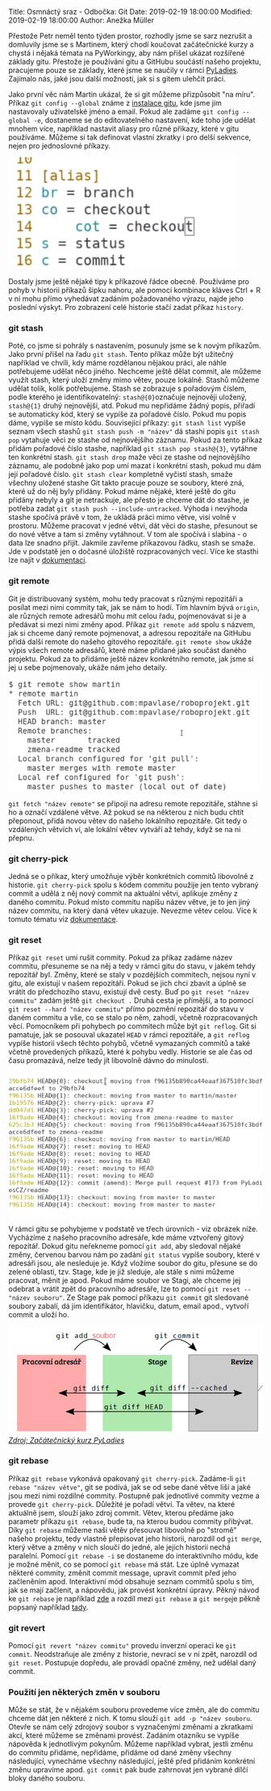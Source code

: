 Title: Osmnáctý sraz - Odbočka: Git
Date: 2019-02-19 18:00:00
Modified: 2019-02-19 18:00:00
Author: Anežka Müller

Přestože Petr neměl tento týden prostor, rozhodly jsme se sarz nezrušit a domluvily jsme se s Martinem, který chodí koučovat začátečnické kurzy a chystá i nějaká témata na PyWorkingy, aby nám přišel ukázat rozšířené základy gitu. Přestože je používání gitu a GitHubu součástí našeho projektu, pracujeme pouze se základy, které jsme se naučily v rámci [PyLadies](https://naucse.python.cz/course/pyladies/git/basics/). Zajímalo nás, jaké jsou další možnosti, jak si s gitem ulehčit práci.

Jako první věc nám Martin ukázal, že si git můžeme přizpůsobit "na míru". Příkaz `git config --global` známe z [instalace gitu](https://naucse.python.cz/course/pyladies/git/install/), kde jsme jím nastavovaly uživatelské jméno a email. Pokud ale zadáme `git config --global -e`, dostaneme se do editovatelného nastavení, kde toho jde udělat mnohem více, například nastavit aliasy pro různé přikazy, které v gitu používáme. Můžeme si tak definovat vlastní zkratky i pro delší sekvence, nejen pro jednoslovné příkazy. 

![aliasy](./images/alias.png)

Dostaly jsme ještě nějaké tipy k příkazové řádce obecně. Používáme pro pohyb v historii příkazů šipku nahoru, ale pomocí kombinace kláves Ctrl + R v ní mohu přímo vyhedávat zadáním požadovaného výrazu, najde jeho poslední výskyt. Pro zobrazení celé historie stačí zadat příkaz `history`.

### git stash

Poté, co jsme si pohrály s nastavením, posunuly jsme se k novým příkazům. Jako první přišel na řadu `git stash`. Tento příkaz může být užitečný například ve chvíli, kdy máme rozdělanou nějakou práci, ale náhle potřebujeme udělat něco jiného. Nechceme ještě dělat commit, ale můžeme využít stash, který uloží změny mimo větev, pouze lokálně. Stashů můžeme udělat tolik, kolik potřebujeme.
Stash se zobrazuje s pořadovým číslem, podle kterého je identifikovatelný: `stash@{0}`označuje nejnověji uložený, `stash@{1}` druhý nejnovější, atd. Pokud mu nepřidáme žádný popis, přiřadí se automaticky kód, který se vypíše za pořadové číslo. Pokud mu popis dáme, vypíše se místo kódu. 
Související příkazy:
`git stash list` vypíše seznam všech stashů
`git stash push -m "název"` dá stashi popis
`git stash pop` vytahuje věci ze stashe od nejnovějšího záznamu. Pokud za tento příkaz přidám pořadové číslo stashe, například `git stash pop stash@{3}`, vytáhne ten konkrétní stash.
`git stash drop` maže věci ze stashe od nejnovějšího záznamu, ale podobně jako pop umí mazat i konkrétní stash, pokud mu dám její pořadové číslo.
`git stash clear` kompletně vyčistí stash, smaže všechny uložené stashe
Git takto pracuje pouze se soubory, které zná, které už do něj byly přidány. Pokud máme nějaké, které ještě do gitu přidány nebyly a git je netrackuje, ale přesto je chceme dát do stashe, je potřeba zadat `git stash push --include-untracked`.
Výhoda i nevýhoda stashe spočívá právě v tom, že ukládá práci mimo větve, visí volně v prostoru. Můžeme pracovat v jedné větvi, dát věci do stashe, přesunout se do nové větve a tam si změny vytáhnout. V tom ale spočívá i slabina - o data lze snadno přijít. Jakmile zavřeme příkazovou řádku, stash se smaže. Jde v podstatě jen o dočasné úložiště rozpracovaných vecí.
Více ke stasthi lze najít v [dokumentaci](https://git-scm.com/docs/git-stash). 

### git remote

Git je distribuovaný systém, mohu tedy pracovat s různými repozitáři a posílat mezi nimi commity tak, jak se nám to hodí. Tím hlavním bývá `origin`, ale různých remote adresářů mohu mít celou řadu, pojmenovávat si je a předávat si mezi nimi změny apod. 
Příkaz `git remote add` spolu s názvem, jak si chceme daný remote pojmenovat, a adresou repozitáře na GitHubu přidá další remote do našeho gitového repozitáře. 
`git remote show` ukáže výpis všech remote adresářů, které máme přidané jako součást daného projektu. Pokud za to přidáme ještě název konkrétního remote, jak jsme si jej u sebe pojmenovaly, ukáže nám jeho detaily.

![git_remote](./images/git_remote.png)

`git fetch "název remote"` se připojí na adresu remote repozitáře, stáhne si ho a označí vzdálené větve. Až pokud se na některou z nich budu chtít přeponout, přidá novou větev do našeho lokálního repozitáře. Git tedy o vzdálených větvích ví, ale lokální větev vytváří až tehdy, když se na ni přepnu. 

### git cherry-pick

Jedná se o příkaz, který umožňuje výběr konkrétních commitů libovolně z historie. 
`git cherry-pick` spolu s kódem commitu použije jen tento vybraný commit a udělá z něj nový commit na aktuální větvi, aplikuje změny z daného commitu. Pokud místo commitu napíšu název větve, je to jen jiný název commitu, na který daná větev ukazuje. Nevezme větev celou. 
Více k tomuto tématu viz [dokumentace](https://git-scm.com/docs/git-cherry-pick).

### git reset

Příkaz `git reset` umí rušit commity. Pokud za příkaz zadáme název commitu, přesuneme se na něj a tedy v rámci gitu do stavu, v jakém tehdy repozitář byl. Změny, které se staly v pozdějších commitech, nejsou nyní v gitu, ale existují v našem repozitáři. Pokud se jich chci zbavit a úplně se vrátit do předchozího stavu, existují dvě cesty. Buď po `git reset "název commitu"` zadám ještě `git checkout .` Druhá cesta je přímější, a to pomocí `git reset --hard "název commitu"` přímo pozmění repozitář do stavu v daném commitu a vše, co se stalo po něm, zahodí, včetně rozpracovaných věcí. 
Pomocníkem při pohybech po commitech může být `git reflog`. Git si pamatuje, jak se posouval ukazatel `HEAD` v rámci repozitáře, a `git reflog` vypíše historii všech těchto pohybů, včetně vymazaných commitů a také včetně provedených příkazů, které k pohybu vedly. Historie se ale čas od času promazává, nelze tedy jít libovolně dávno do minulosti.

![git_reflog](./images/reflog.png)

V rámci gitu se pohybjeme v podstatě ve třech úrovních - viz obrázek níže. Vycházíme z našeho pracovního adresáře, kde máme vztvořený gitový repozitář. Dokud gitu neřekneme pomocí `git add`, aby sledoval nějaké změny, červenou barvou nám po zadání `git status` vypíše soubory, které v adresáři jsou, ale nesleduje je. Když vložíme soubor do gitu, přesune se do zelené oblasti, tzv. Stage, kde je již sleduje, ale stále s nimi můžeme pracovat, měnit je apod. 
Pokud máme soubor ve Stagi, ale chceme jej odebrat a vrátit zpět do pracovního adresáře, lze to pomocí `git reset -- "název souboru"`. 
Ze Stage pak pomocí příkazu `git commit` git sledované soubory zabalí, dá jim identifikátor, hlavičku, datum, email apod., vytvoří commit a uloží ho. 

![git_colors](./images/git_colors.png)
*[Zdroj: Začátečnický kurz PyLadies](https://pyvec.github.io/cheatsheets/basic-git/basic-git-cs.pdf)*

### git rebase

Příkaz `git rebase` vykonává opakovaný `git cherry-pick`. Zadáme-li `git rebase "název větve"`, git se podívá, jak se od sebe dané větve liší a jaké jsou mezi nimi rozdílné commity. Postupně pak jednotlivé commity vezme a provede `git cherry-pick`. Důležité je pořadí větví. Ta větev, na které aktuálně jsem, slouží jako zdroj commit. Větev, kterou předáme jako parametr příkazu `git rebase`, bude ta, na kterou budou commity přibývat. 
Díky `git rebase` můžeme naši větěv přesouvat libovolně po "stromě" našeho projektu, tedy vlastně přepisovat jeho historii, narozdíl od `git merge`, který větve a změny v nich sloučí do jedné, ale jejich historii nechá paralelní. 
Pomocí `git rebase -i` se dostaneme do interaktivního módu, kde je možné měnit, co se pomocí `git rebase` má stát. Lze úplně vymazat některé commity, změnit commit message, upravit commit před jeho začleněním apod. Interaktivní mód obsahuje seznam commitů spolu s tím, jak se mají začlenit, a nápovědu, jak provést konkrétní úpravy.
Pěkný návod ke `git rebase` je například [zde](https://www.atlassian.com/git/tutorials/rewriting-history/git-rebase) a rozdíl mezi `git rebase` a `git merge`je pěkně popsaný například [tady](https://www.atlassian.com/git/tutorials/merging-vs-rebasing).

### git revert

Pomocí `git revert "název commitu"` provedu inverzní operaci ke `git commit`. Neodstraňuje ale změny z historie, nevrací se v ní zpět, narozdíl od `git reset`. Postupuje dopředu, ale provádí opačné změny, než udělal daný commit.

### Použití jen některých změn v souboru

Může se stát, že v nějakém souboru provedeme více změn, ale do commitu chceme dát jen některé z nich. K tomu slouží `git add -p "název souboru`. Otevře se nám celý zdrojový soubor s vyznačenými změnami a zkratkami akcí, které můžeme se změnami provést. Zadáním otazníku se vypíše nápověda k jednotlivým pokynům. Můžeme například vybrat, jestli změnu do commitu přidáme, nepřidáme, přidáme od dané změny všechny následující, vynecháme všechny následující, ještě před přidáním konkrétní změnu upravíme apod. `git commit` pak bude zahrnovat jen vybrané dílčí bloky daného souboru.
